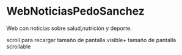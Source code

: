 # WebNoticiasPedoSanchez
Web con noticias sobre salud,nutrición y deporte.


scroll para recargar
tamaño de pantalla visible+ tamaño de pantalla scrollable
